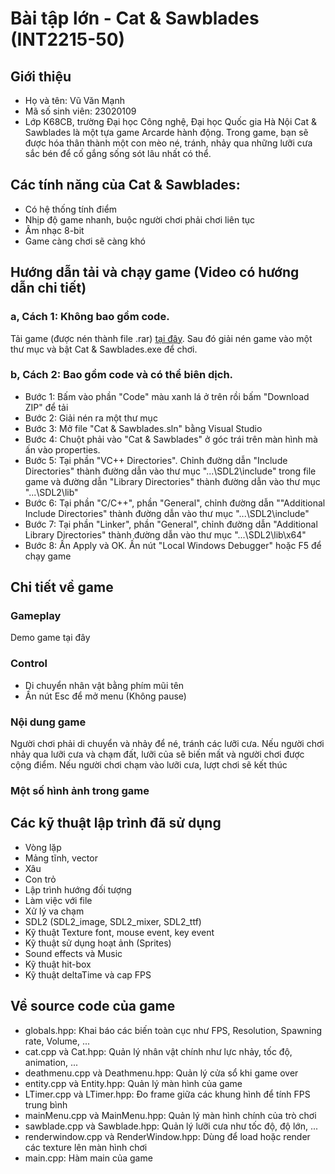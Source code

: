 # Bài tập lớn - Cat & Sawblades (INT2215-50)

## Giới thiệu

* Họ và tên: Vũ Văn Mạnh
* Mã số sinh viên: 23020109
* Lớp K68CB, trường Đại học Công nghệ, Đại học Quốc gia Hà Nội
Cat & Sawblades là một tựa game Arcarde hành động. Trong game, bạn sẽ được hóa thân thành một con mèo né, tránh, nhảy qua những lưỡi cưa sắc bén để cố gắng sống sót lâu nhất có thể.

## Các tính năng của Cat & Sawblades:
- Có hệ thống tính điểm
- Nhịp độ game nhanh, buộc người chơi phải chơi liên tục
- Âm nhạc 8-bit
- Game càng chơi sẽ càng khó

## Hướng dẫn tải và chạy game (Video có hướng dẫn chi tiết)
### a, Cách 1: Không bao gồm code.
Tải game (được nén thành file .rar) [tại đây](https://drive.google.com/file/d/1Al9ILO8jCIFRANtA5SWQUSE3YVGAesUg/view?usp=sharing). Sau đó giải nén game vào một thư mục và bật Cat & Sawblades.exe để chơi.
### b, Cách 2: Bao gồm code và có thể biên dịch.
- Bước 1: Bấm vào phần "Code" màu xanh lá ở trên rồi bấm "Download ZIP" để tải
- Bước 2: Giải nén ra một thư mục
- Bước 3: Mở file "Cat & Sawblades.sln" bằng Visual Studio
- Bước 4: Chuột phải vào "Cat & Sawblades" ở góc trái trên màn hình mà ấn vào properties.
- Bước 5: Tại phần "VC++ Directories". Chỉnh đường dẫn "Include Directories" thành đường dẫn vào thư mục "...\SDL2\include" trong file game và đường dẫn "Library Directories" thành đường dẫn vào thư mục "...\SDL2\lib"
- Bước 6: Tại phần "C/C++", phần "General", chỉnh đường dẫn ""Additional Include Directories" thành đường dẫn vào thư mục "...\SDL2\include"
- Bước 7: Tại phần "Linker", phần "General", chỉnh đường dẫn "Additional Library Directories" thành đường dẫn vào thư mục "...\SDL2\lib\x64"
- Bước 8: Ấn Apply và OK. Ấn nút "Local Windows Debugger" hoặc F5 để chạy game 
## Chi tiết về game
### Gameplay
Demo game tại đây
### Control

- Di chuyển nhân vật bằng phím mũi tên
- Ấn nút Esc để mở menu (Không pause)
### Nội dung game
Người chơi phải di chuyển và nhảy để né, tránh các lưỡi cưa. Nếu người chơi nhảy qua lưỡi cưa và chạm đất, lưỡi của sẽ biến mất và người chơi được cộng điểm. Nếu người chơi chạm vào lưỡi cưa, lượt chơi sẽ kết thúc
### Một số hình ảnh trong game

## Các kỹ thuật lập trình đã sử dụng
- Vòng lặp
- Mảng tĩnh, vector
- Xâu
- Con trỏ
- Lập trình hướng đối tượng
- Làm việc với file
- Xử lý va chạm
- SDL2 (SDL2_image, SDL2_mixer, SDL2_ttf)
- Kỹ thuật Texture font, mouse event, key event
- Kỹ thuật sử dụng hoạt ảnh (Sprites)
- Sound effects và Music
- Kỹ thuật hit-box
- Kỹ thuật deltaTime và cap FPS

## Về source code của game
- globals.hpp: Khai báo các biến toàn cục như FPS, Resolution, Spawning rate, Volume, ...
- cat.cpp và Cat.hpp: Quản lý nhân vật chính như lực nhảy, tốc độ, animation, ...
- deathmenu.cpp và Deathmenu.hpp: Quản lý cửa sổ khi game over
- entity.cpp và Entity.hpp: Quản lý màn hình của game
- LTimer.cpp và LTimer.hpp: Đo frame giữa các khung hình để tính FPS trung bình
- mainMenu.cpp và MainMenu.hpp: Quản lý màn hình chính của trò chơi
- sawblade.cpp và Sawblade.hpp: Quản lý lưỡi cưa như tốc độ, độ lớn, ...
- renderwindow.cpp và RenderWindow.hpp: Dùng để load hoặc render các texture lên màn hình chơi
- main.cpp: Hàm main của game
